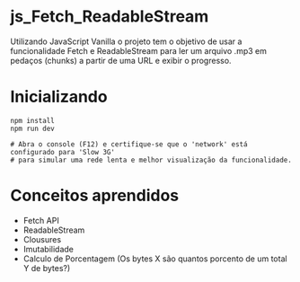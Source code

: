 # js_Fetch_ReadableStream
Utilizando JavaScript Vanilla o projeto tem o objetivo de usar a funcionalidade Fetch e ReadableStream para ler um arquivo .mp3 em pedaços (chunks) a partir de uma URL e exibir o progresso. 

# Inicializando
```
npm install
npm run dev

# Abra o console (F12) e certifique-se que o 'network' está configurado para 'Slow 3G'
# para simular uma rede lenta e melhor visualização da funcionalidade.
```


# Conceitos aprendidos
* Fetch API
* ReadableStream
* Clousures
* Imutabilidade
* Calculo de Porcentagem (Os bytes X são quantos porcento de um total Y de bytes?)
